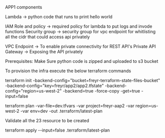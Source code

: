 APP1 components

Lambda -> python code that runs to print hello world


IAM Role and policy -> required policy for lambda to put logs and invode functions
Security group -> security group for vpc endpoint for whitlisting all the cidr that could access api privately

VPC Endpoint -> To enable private connectivity for REST API's
Private API Gateway -> Exposing the API privately


Prerequisites: 
Make Sure python code is zipped and uploaded to s3 bucket

To provision the infra execute the below terraform commands

terraform init -backend-config="bucket=freyr-terraform-state-files-bucket" -backend-config="key=freyr/app2/app2.tfstate" -backend-config="region=us-west-2" -backend=true -force-copy -get=true -input=false


terraform plan -var-file=dev.tfvars -var project=freyr-aap2 -var region=us-west-2 -var env=dev -out .terraform/latest-plan

Validate all the 23 resource to be created

terraform apply --input=false .terraform/latest-plan
